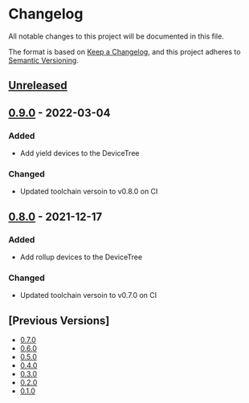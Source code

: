 # Changelog
All notable changes to this project will be documented in this file.

The format is based on [Keep a Changelog](https://keepachangelog.com/en/1.0.0/),
and this project adheres to [Semantic Versioning](https://semver.org/spec/v2.0.0.html).

## [Unreleased]
## [0.9.0] - 2022-03-04
### Added
- Add yield devices to the DeviceTree

### Changed
- Updated toolchain versoin to v0.8.0 on CI

## [0.8.0] - 2021-12-17
### Added
- Add rollup devices to the DeviceTree

### Changed
- Updated toolchain versoin to v0.7.0 on CI

## [Previous Versions]
- [0.7.0]
- [0.6.0]
- [0.5.0]
- [0.4.0]
- [0.3.0]
- [0.2.0]
- [0.1.0]

[Unreleased]: https://github.com/cartesi/machine-emulator-rom/compare/v0.9.0...HEAD
[0.9.0]: https://github.com/cartesi/machine-emulator-rom/releases/tag/v0.9.0
[0.8.0]: https://github.com/cartesi/machine-emulator-rom/releases/tag/v0.8.0
[0.7.0]: https://github.com/cartesi/machine-emulator-rom/releases/tag/v0.7.0
[0.6.0]: https://github.com/cartesi/machine-emulator-rom/releases/tag/v0.6.0
[0.5.0]: https://github.com/cartesi/machine-emulator-rom/releases/tag/v0.5.0
[0.4.0]: https://github.com/cartesi/machine-emulator-rom/releases/tag/v0.4.0
[0.3.0]: https://github.com/cartesi/machine-emulator-rom/releases/tag/v0.3.0
[0.2.0]: https://github.com/cartesi/machine-emulator-rom/releases/tag/v0.2.0
[0.1.0]: https://github.com/cartesi/machine-emulator-rom/releases/tag/v0.1.0


